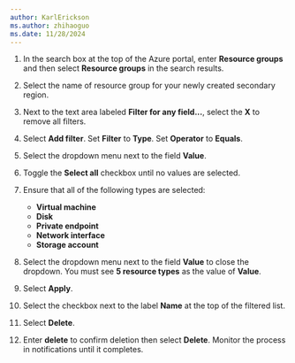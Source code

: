 ```yaml
---
author: KarlErickson
ms.author: zhihaoguo
ms.date: 11/28/2024
---
```


1. In the search box at the top of the Azure portal, enter **Resource groups** and then select **Resource groups** in the search results.

1. Select the name of resource group for your newly created secondary region.

1. Next to the text area labeled **Filter for any field...**, select the **X** to remove all filters.

1. Select **Add filter**. Set **Filter** to **Type**. Set **Operator** to **Equals**.

1. Select the dropdown menu next to the field **Value**.

1. Toggle the **Select all** checkbox until no values are selected.

1. Ensure that all of the following types are selected:

   * **Virtual machine**
   * **Disk**
   * **Private endpoint**
   * **Network interface**
   * **Storage account**

1. Select the dropdown menu next to the field **Value** to close the dropdown. You must see **5 resource types** as the value of **Value**.

1. Select **Apply**.

1. Select the checkbox next to the label **Name** at the top of the filtered list.

1. Select **Delete**.

1. Enter **delete** to confirm deletion then select **Delete**. Monitor the process in notifications until it completes.
